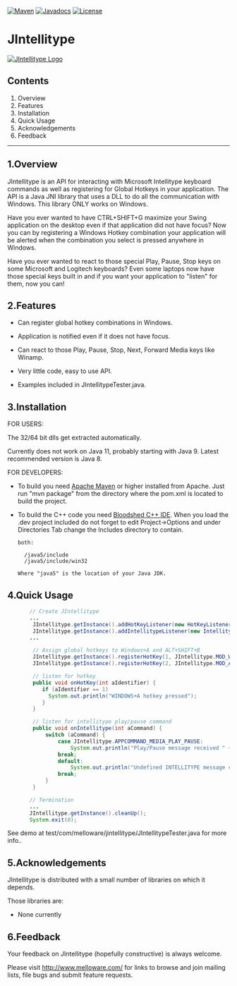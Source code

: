[![Maven](https://img.shields.io/maven-central/v/com.melloware/jintellitype.svg)](http://repo1.maven.org/maven2/com/melloware/jintellitype/)
[![Javadocs](http://javadoc.io/badge/com.melloware/jintellitype.svg)](http://javadoc.io/doc/com.melloware/jintellitype)
[![License](http://img.shields.io/:license-apache-blue.svg)](http://www.apache.org/licenses/LICENSE-2.0.html)

# JIntellitype

[![JIntellitype Logo](https://melloware.com/wp-content/uploads/2012/03/jintellitype-150x150.png)](https://melloware.com)

## Contents

1. Overview
2. Features
3. Installation
4. Quick Usage
5. Acknowledgements
6. Feedback

---

## 1.Overview

   JIntellitype is an API for interacting with Microsoft Intellitype keyboard commands as well as registering for Global Hotkeys in your application.
   The API is a Java JNI library that uses a DLL to do all the communication with Windows.
   This library ONLY works on Windows.

   Have you ever wanted to have CTRL+SHIFT+G maximize your Swing application on the desktop even if that application did not have focus?
   Now you can by registering a Windows Hotkey combination your application will be alerted when the combination you select is pressed anywhere in Windows.

   Have you ever wanted to react to those special Play, Pause, Stop keys on some Microsoft and Logitech keyboards?
   Even some laptops now have those special keys built in and if you want your application to "listen" for them, now you
   can!

## 2.Features
* Can register global hotkey combinations in Windows.

* Application is notified even if it does not have focus.

* Can react to those Play, Pause, Stop, Next, Forward Media keys like Winamp.

* Very little code, easy to use API.

* Examples included in JIntellitypeTester.java.

## 3.Installation

FOR USERS:

 The 32/64 bit dlls get extracted automatically.
 
 Currently does not work on Java 11, probably starting with Java 9. Latest recommended version is Java 8.

FOR DEVELOPERS:

* To build you need [Apache Maven](https://maven.apache.org/) or higher installed from Apache.
  Just run "mvn package" from the directory where the pom.xml is located to build the project.

* To build the C++ code you need [Bloodshed C++ IDE](http://www.bloodshed.net/devcpp.html).
  When you load the .dev project included do not forget to edit Project->Options and under Directories Tab change the Includes directory to contain.

      both:

        /java5/include
        /java5/include/win32

      Where "java5" is the location of your Java JDK.


## 4.Quick Usage

```java
       // Create JIntellitype
       ...
        JIntellitype.getInstance().addHotKeyListener(new HotKeyListener() {...);
        JIntellitype.getInstance().addIntellitypeListener(new IntellitypeListener() {...);
       ...

        // Assign global hotkeys to Windows+A and ALT+SHIFT+B
        JIntellitype.getInstance().registerHotKey(1, JIntellitype.MOD_WIN, (int)'A');
        JIntellitype.getInstance().registerHotKey(2, JIntellitype.MOD_ALT + JIntellitype.MOD_SHIFT, (int)'B');

        // listen for hotkey
        public void onHotKey(int aIdentifier) {
           if (aIdentifier == 1)
             System.out.println("WINDOWS+A hotkey pressed");
           }
        }

        // listen for intellitype play/pause command
        public void onIntellitype(int aCommand) {
            switch (aCommand) {
                case JIntellitype.APPCOMMAND_MEDIA_PLAY_PAUSE:
                    System.out.println("Play/Pause message received " + Integer.toString(aCommand));
                break;
                default:
                    System.out.println("Undefined INTELLITYPE message caught " + Integer.toString(aCommand));
                break;
            }
        }

       // Termination
       ...
       JIntellitype.getInstance().cleanUp();
       System.exit(0);
```

See demo at test/com/melloware/jintellitype/JIntellitypeTester.java for more info..

## 5.Acknowledgements

   JIntellitype is distributed with a small number of libraries on which it depends.

   Those libraries are:

 * None currently

## 6.Feedback
   Your feedback on JIntellitype (hopefully constructive) is always welcome.

 Please visit http://www.melloware.com/ for links to browse and join mailing lists, file bugs and submit feature requests.
